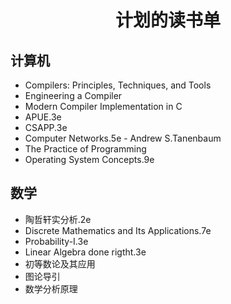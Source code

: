 # <center>计划的读书单</center>

## 计算机
- Compilers: Principles, Techniques, and Tools
- Engineering a Compiler
- Modern Compiler Implementation in C
- APUE.3e
- CSAPP.3e
- Computer Networks.5e - Andrew S.Tanenbaum
- The Practice of Programming
- Operating System Concepts.9e

## 数学
- 陶哲轩实分析.2e
- Discrete Mathematics and Its Applications.7e
- Probability-I.3e
- Linear Algebra done rigtht.3e
- 初等数论及其应用
- 图论导引
- 数学分析原理